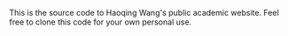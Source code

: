 This is the source code to Haoqing Wang's public academic website. Feel free to clone this code for your own personal use.
